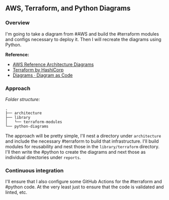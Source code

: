 ## AWS, Terraform, and Python Diagrams
### Overview
I'm going to take a diagram from #AWS and build the #terraform modules and configs necessary to deploy it. Then I will recreate the diagrams using Python. 

**Reference:**
- [AWS Reference Architecture Diagrams](https://aws.amazon.com/architecture/reference-architecture-diagrams)
- [Terraform by HashiCorp](https://www.terraform.io/)
- [Diagrams · Diagram as Code](https://diagrams.mingrammer.com/)

### Approach
_Folder structure:_
```shell
.
├── architecture
├── library
│   └── terraform-modules
└── python-diagrams
```

The approach will be pretty simple, I'll nest a directory under `architecture` and include the necessary #terraform to build that infrastructure. I'll build modules for reusability and nest those in the `library/terraform` directory. I'll then write the #python to create the diagrams and next those as individual directories under `reports`.

### Continuous integration
I'll ensure that I also configure some GitHub Actions for the #terraform and #python code. At the very least just to ensure that the code is validated and linted, etc.
